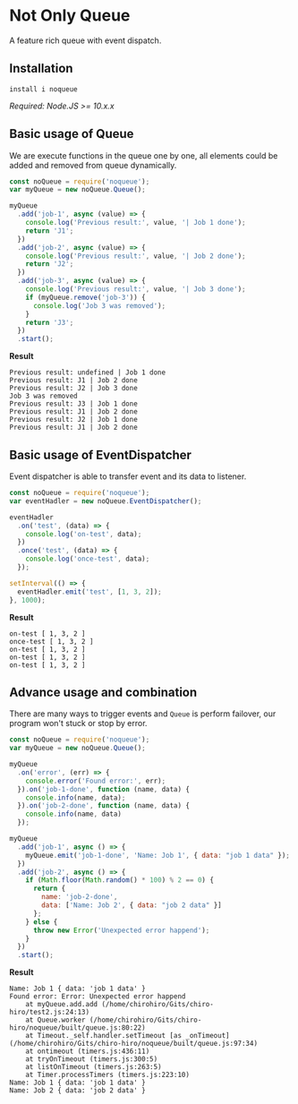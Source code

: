 
# Not Only Queue

A feature rich queue with event dispatch.

## Installation

```
install i noqueue
```
_Required: Node.JS >= 10.x.x_

## Basic usage of Queue

We are execute functions in the queue one by one, all elements could be added and removed from queue dynamically.

```js
const noQueue = require('noqueue');
var myQueue = new noQueue.Queue();

myQueue
  .add('job-1', async (value) => {
    console.log('Previous result:', value, '| Job 1 done');
    return 'J1';
  })
  .add('job-2', async (value) => {
    console.log('Previous result:', value, '| Job 2 done');
    return 'J2';
  })
  .add('job-3', async (value) => {
    console.log('Previous result:', value, '| Job 3 done');
    if (myQueue.remove('job-3')) {
      console.log('Job 3 was removed');
    }
    return 'J3';
  })
  .start();
```

**Result**

```
Previous result: undefined | Job 1 done
Previous result: J1 | Job 2 done
Previous result: J2 | Job 3 done
Job 3 was removed
Previous result: J3 | Job 1 done
Previous result: J1 | Job 2 done
Previous result: J2 | Job 1 done
Previous result: J1 | Job 2 done
```


## Basic usage of EventDispatcher

Event dispatcher is able to transfer event and its data to listener.

```js
const noQueue = require('noqueue');
var eventHadler = new noQueue.EventDispatcher();

eventHadler
  .on('test', (data) => {
    console.log('on-test', data);
  })
  .once('test', (data) => {
    console.log('once-test', data);
  });

setInterval(() => {
  eventHadler.emit('test', [1, 3, 2]);
}, 1000);
```

**Result**

```
on-test [ 1, 3, 2 ]
once-test [ 1, 3, 2 ]
on-test [ 1, 3, 2 ]
on-test [ 1, 3, 2 ]
on-test [ 1, 3, 2 ]
```

## Advance usage and combination

There are many ways to trigger events and `Queue` is perform failover, our program won't stuck or stop by error.

```js
const noQueue = require('noqueue');
var myQueue = new noQueue.Queue();

myQueue
  .on('error', (err) => {
    console.error('Found error:', err);
  }).on('job-1-done', function (name, data) {
    console.info(name, data);
  }).on('job-2-done', function (name, data) {
    console.info(name, data)
  });

myQueue
  .add('job-1', async () => {
    myQueue.emit('job-1-done', 'Name: Job 1', { data: "job 1 data" });
  })
  .add('job-2', async () => {
    if (Math.floor(Math.random() * 100) % 2 == 0) {
      return {
        name: 'job-2-done',
        data: ['Name: Job 2', { data: "job 2 data" }]
      };
    } else {
      throw new Error('Unexpected error happend');
    }
  })
  .start();
```

**Result**

```
Name: Job 1 { data: 'job 1 data' }
Found error: Error: Unexpected error happend
    at myQueue.add.add (/home/chirohiro/Gits/chiro-hiro/test2.js:24:13)
    at Queue.worker (/home/chirohiro/Gits/chiro-hiro/noqueue/built/queue.js:80:22)
    at Timeout._self.handler.setTimeout [as _onTimeout] (/home/chirohiro/Gits/chiro-hiro/noqueue/built/queue.js:97:34)
    at ontimeout (timers.js:436:11)
    at tryOnTimeout (timers.js:300:5)
    at listOnTimeout (timers.js:263:5)
    at Timer.processTimers (timers.js:223:10)
Name: Job 1 { data: 'job 1 data' }
Name: Job 2 { data: 'job 2 data' }
```